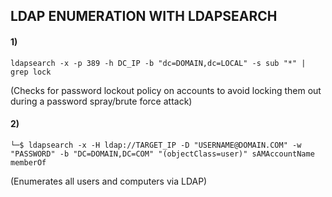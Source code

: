 ## LDAP ENUMERATION WITH LDAPSEARCH

#### 1) 

    ldapsearch -x -p 389 -h DC_IP -b "dc=DOMAIN,dc=LOCAL" -s sub "*" | grep lock 
    
(Checks for password lockout policy on accounts to avoid locking them out during a password spray/brute force attack)

#### 2) 

    └─$ ldapsearch -x -H ldap://TARGET_IP -D "USERNAME@DOMAIN.COM" -w "PASSWORD" -b "DC=DOMAIN,DC=COM" "(objectClass=user)" sAMAccountName memberOf       

(Enumerates all users and computers via LDAP)
